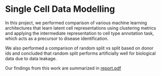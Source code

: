# Single Cell Data Modelling
In this project, we performed comparison of various machine learning architectures that learn latent cell representations using clustering metrics and applying the intermediate representation to cell type annotation task, which acts as a precursor to disease identification.

We also performed a comparison of random split vs split based on donor ids and concluded that random split performs artificially well for biological data due to data leakage.

Our findings from this work are summarized in [report.pdf](https://github.com/aditigarg007/singlecelldatamodelling/blob/main/report.pdf)
